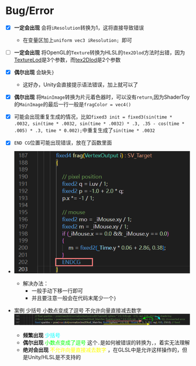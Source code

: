 
# Bug/Error 
- [x] **一定会出现** 会将```iResolution```转换为1，这将直接导致错误
  - 在变量区加上```uniform vec3 iResolution; ```即可

- [ ] **一定会出现** 将OpenGL的```Texture```转换为HLSL的```tex2Dlod```方法时出错，因为[TextureLod](https://registry.khronos.org/OpenGL-Refpages/gl4/html/textureLod.xhtml)是3个参数，而[tex2Dlod](https://learn.microsoft.com/en-us/windows/win32/direct3dhlsl/dx-graphics-hlsl-tex2dlod)是2个参数

- [x] **偶尔出现** 会缺失```}```
  - 这好办，Unity会直接提示语法错误，加上就可以了

- [x] **偶尔出现** 将```MainImage```转换为片元着色器时，可以没有```return```,因为ShaderToy的```MainImage```的最后一行一般是```fragColor = vec4()``` 
- [x]  可能会出现重复生成的情况，比如```fixed3 init = fixed3(sin(time * .0032, sin(time * .0032, sin(time * .0032) * .3, .35 - cos(time * .005) * .3, time * 0.002);```中重复生成了```sin(time * .0032```
- [x]  ```END CG```位置可能出现错误，放在了函数里面 
- ![ENDCG位置错误](Images/Issues/ENDCG位置错误.png)
  - 解决办法：
    - 一般手动下移一行即可
    - 并且要注意一般会在代码末尾少一个```}```

- 案例 少括号 小数点变成了逗号 不允许向量直接减去数字
  ![案例1](./Images/Issues/少括号%20小数点变成了逗号%20不允许向量直接减去数字.png)
  - **频繁出现** <font color="00ffff">少括号</font> 
  - **偶尔出现** <font color="00ff00">小数点变成了逗号</font>  这个```.```是如何被错误的转换为```,```，着实无法理解
  - **绝对会出现** <font color="ffff00">不允许向量直接减去数字</font> ，在GLSL中是允许这样操作的，但是Unity/HLSL是不支持的


